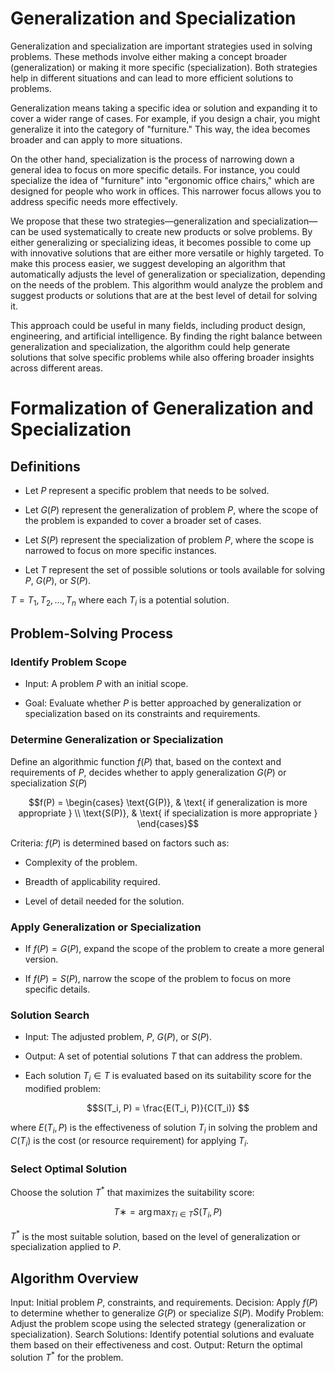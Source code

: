 # Generalization and Specialization

Generalization and specialization are important strategies used in solving problems. These methods involve either making a concept broader (generalization) or making it more specific (specialization). Both strategies help in different situations and can lead to more efficient solutions to problems.

Generalization means taking a specific idea or solution and expanding it to cover a wider range of cases. For example, if you design a chair, you might generalize it into the category of "furniture." This way, the idea becomes broader and can apply to more situations.

On the other hand, specialization is the process of narrowing down a general idea to focus on more specific details. For instance, you could specialize the idea of "furniture" into "ergonomic office chairs," which are designed for people who work in offices. This narrower focus allows you to address specific needs more effectively.

We propose that these two strategies—generalization and specialization—can be used systematically to create new products or solve problems. By either generalizing or specializing ideas, it becomes possible to come up with innovative solutions that are either more versatile or highly targeted. To make this process easier, we suggest developing an algorithm that automatically adjusts the level of generalization or specialization, depending on the needs of the problem. This algorithm would analyze the problem and suggest products or solutions that are at the best level of detail for solving it.

This approach could be useful in many fields, including product design, engineering, and artificial intelligence. By finding the right balance between generalization and specialization, the algorithm could help generate solutions that solve specific problems while also offering broader insights across different areas.


# Formalization of Generalization and Specialization

## Definitions

- Let $P$ represent a specific problem that needs to be solved.

- Let $G(P)$ represent the generalization of problem $P$, where the scope of the problem is expanded to cover a broader set of cases.

- Let $S(P)$ represent the specialization of problem $P$, where the scope is narrowed to focus on more specific instances.

- Let $T$ represent the set of possible solutions or tools available for solving $P$, $G(P)$, or $S(P)$.

$T = {T_1, T_2, \dots, T_n}$ where each $T_i$ is a potential solution.

## Problem-Solving Process

### Identify Problem Scope

- Input: A problem $P$ with an initial scope.

- Goal: Evaluate whether $P$ is better approached by generalization or specialization based on its constraints and requirements.

### Determine Generalization or Specialization

Define an algorithmic function $f(P)$ that, based on the context and requirements of $P$, decides whether to apply generalization $G(P)$ or specialization $S(P)$

```math
f(P) = 
\begin{cases} 
\text{G(P)}, & \text{ if generalization is more appropriate }  \\
\text{S(P)}, & \text{ if specialization is more appropriate }
\end{cases}
```

Criteria: $f(P)$ is determined based on factors such as:

- Complexity of the problem.

- Breadth of applicability required.

- Level of detail needed for the solution.

### Apply Generalization or Specialization
 
- If $f(P) = G(P)$, expand the scope of the problem to create a more general version.

- If $f(P) = S(P)$, narrow the scope of the problem to focus on more specific details.

### Solution Search

- Input: The adjusted problem, $P$, $G(P)$, or $S(P)$.

- Output: A set of potential solutions $T$ that can address the problem.

- Each solution $T_i \in T$ is evaluated based on its suitability score for the modified problem:

```math
S(T_i​, P) = \frac{E(T_i​, P)​}{C(T_i​)} 
```
 
 
where $E(T_i, P)$ is the effectiveness of solution $T_i$ in solving the problem and $C(T_i)$ is the cost (or resource requirement) for applying $T_i$.


### Select Optimal Solution

Choose the solution $T^*$ that maximizes the suitability score:

```math
T∗ = \arg\max_{Ti_​∈T} S(T_i, P)
```
 

$T^*$ is the most suitable solution, based on the level of generalization or specialization applied to $P$.

## Algorithm Overview

Input: Initial problem $P$, constraints, and requirements.
Decision: Apply $f(P)$ to determine whether to generalize $G(P)$ or specialize $S(P)$.
Modify Problem: Adjust the problem scope using the selected strategy (generalization or specialization).
Search Solutions: Identify potential solutions and evaluate them based on their effectiveness and cost.
Output: Return the optimal solution $T^*$ for the problem.
